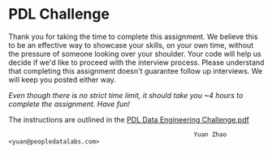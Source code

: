 # PDL Challenge

Thank you for taking the time to complete this assignment. We believe this to be an effective way to showcase your skills, on your own time, without the pressure of someone looking over your shoulder. Your code will help us decide if we'd like to proceed with the interview process. Please understand that completing this assignment doesn't guarantee follow up interviews. We will keep you posted either way.

_Even though there is no strict time limit, it should take you ~4 hours to complete the assignment. Have fun!_

The instructions are outlined in the [PDL Data Engineering Challenge.pdf](./PDL%20Data%20Engineering%20Challenge.pdf)

                                                       Yuan Zhao <yuan@peopledatalabs.com>


